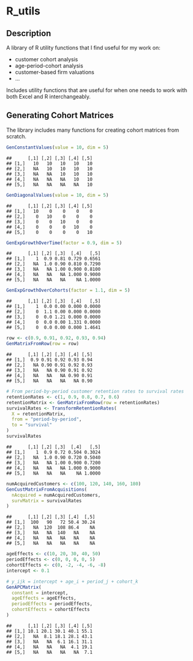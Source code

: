 R\_utils
================

## Description

A library of R utility functions that I find useful for my work on:

-   customer cohort analysis
-   age-period-cohort analysis
-   customer-based firm valuations
-   …

Includes utility functions that are useful for when one needs to work
with both Excel and R interchangeably.

## Generating Cohort Matrices

The library includes many functions for creating cohort matrices from
scratch.

``` r
GenConstantValues(value = 10, dim = 5)
```

    ##      [,1] [,2] [,3] [,4] [,5]
    ## [1,]   10   10   10   10   10
    ## [2,]   NA   10   10   10   10
    ## [3,]   NA   NA   10   10   10
    ## [4,]   NA   NA   NA   10   10
    ## [5,]   NA   NA   NA   NA   10

``` r
GenDiagonalValues(value = 10, dim = 5)
```

    ##      [,1] [,2] [,3] [,4] [,5]
    ## [1,]   10    0    0    0    0
    ## [2,]    0   10    0    0    0
    ## [3,]    0    0   10    0    0
    ## [4,]    0    0    0   10    0
    ## [5,]    0    0    0    0   10

``` r
GenExpGrowthOverTime(factor = 0.9, dim = 5)
```

    ##      [,1] [,2] [,3]  [,4]   [,5]
    ## [1,]    1  0.9 0.81 0.729 0.6561
    ## [2,]   NA  1.0 0.90 0.810 0.7290
    ## [3,]   NA   NA 1.00 0.900 0.8100
    ## [4,]   NA   NA   NA 1.000 0.9000
    ## [5,]   NA   NA   NA    NA 1.0000

``` r
GenExpGrowthOverCohorts(factor = 1.1, dim = 5)
```

    ##      [,1] [,2] [,3]  [,4]   [,5]
    ## [1,]    1  0.0 0.00 0.000 0.0000
    ## [2,]    0  1.1 0.00 0.000 0.0000
    ## [3,]    0  0.0 1.21 0.000 0.0000
    ## [4,]    0  0.0 0.00 1.331 0.0000
    ## [5,]    0  0.0 0.00 0.000 1.4641

``` r
row <- c(0.9, 0.91, 0.92, 0.93, 0.94)
GenMatrixFromRow(row = row)
```

    ##      [,1] [,2] [,3] [,4] [,5]
    ## [1,]  0.9 0.91 0.92 0.93 0.94
    ## [2,]   NA 0.90 0.91 0.92 0.93
    ## [3,]   NA   NA 0.90 0.91 0.92
    ## [4,]   NA   NA   NA 0.90 0.91
    ## [5,]   NA   NA   NA   NA 0.90

``` r
# From period-by-period customer retention rates to survival rates
retentionRates <- c(1, 0.9, 0.8, 0.7, 0.6)
retentionMatrix <- GenMatrixFromRow(row = retentionRates)
survivalRates <- TransformRetentionRates(
  X = retentionMatrix,
  from = "period-by-period",
  to = "survival"
)
survivalRates
```

    ##      [,1] [,2] [,3]  [,4]   [,5]
    ## [1,]    1  0.9 0.72 0.504 0.3024
    ## [2,]   NA  1.0 0.90 0.720 0.5040
    ## [3,]   NA   NA 1.00 0.900 0.7200
    ## [4,]   NA   NA   NA 1.000 0.9000
    ## [5,]   NA   NA   NA    NA 1.0000

``` r
numAcquiredCustomers <- c(100, 120, 140, 160, 180)
GenCustMatrixFromAcquisitions(
  nAcquired = numAcquiredCustomers,
  survMatrix = survivalRates
)
```

    ##      [,1] [,2] [,3] [,4]  [,5]
    ## [1,]  100   90   72 50.4 30.24
    ## [2,]   NA  120  108 86.4    NA
    ## [3,]   NA   NA  140   NA    NA
    ## [4,]   NA   NA   NA   NA    NA
    ## [5,]   NA   NA   NA   NA    NA

``` r
ageEffects <- c(10, 20, 30, 40, 50)
periodEffects <- c(0, 0, 0, 0, 5)
cohortEffects <- c(0, -2, -4, -6, -8)
intercept <- 0.1

# y_ijk = intercept + age_i + period_j + cohort_k
GenAPCMatrix(
  constant = intercept,
  ageEffects = ageEffects,
  periodEffects = periodEffects,
  cohortEffects = cohortEffects
)
```

    ##      [,1] [,2] [,3] [,4] [,5]
    ## [1,] 10.1 20.1 30.1 40.1 55.1
    ## [2,]   NA  8.1 18.1 28.1 43.1
    ## [3,]   NA   NA  6.1 16.1 31.1
    ## [4,]   NA   NA   NA  4.1 19.1
    ## [5,]   NA   NA   NA   NA  7.1
